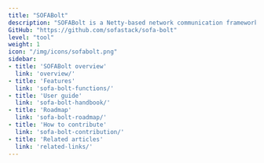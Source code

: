 ```yaml
---
title: "SOFABolt"
description: "SOFABolt is a Netty-based network communication framework."
GitHub: "https://github.com/sofastack/sofa-bolt"
level: "tool"
weight: 1
icon: "/img/icons/sofabolt.png"
sidebar:
- title: 'SOFABolt overview'
  link: 'overview/'
- title: 'Features'
  link: 'sofa-bolt-functions/'
- title: 'User guide'
  link: 'sofa-bolt-handbook/'
- title: 'Roadmap'
  link: 'sofa-bolt-roadmap/'
- title: 'How to contribute'
  link: 'sofa-bolt-contribution/'
- title: 'Related articles'
  link: 'related-links/'
---
```


